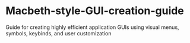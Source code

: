 # Macbeth-style-GUI-creation-guide
Guide for creating highly efficient application GUIs using visual menus, symbols, keybinds, and user customization
